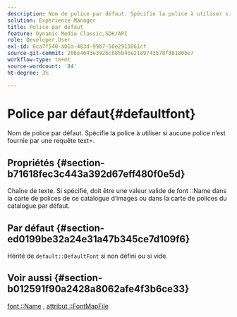 ```yaml
---
description: Nom de police par défaut. Spécifie la police à utiliser si aucune police n’est fournie par une requête text=.
solution: Experience Manager
title: Police par défaut
feature: Dynamic Media Classic,SDK/API
role: Developer,User
exl-id: 6ca7f540-a01a-483d-99b7-50e2915861cf
source-git-commit: 206e4643e3926cb85b4be2189743578f88180be7
workflow-type: tm+mt
source-wordcount: '84'
ht-degree: 3%

---
```


# Police par défaut{#defaultfont}

Nom de police par défaut. Spécifie la police à utiliser si aucune police n’est fournie par une requête text=.

## Propriétés {#section-b71618fec3c443a392d67eff480f0e5d}

Chaîne de texte. Si spécifié, doit être une valeur valide de font ::Name dans la carte de polices de ce catalogue d’images ou dans la carte de polices du catalogue par défaut.

## Par défaut {#section-ed0199be32a24e31a47b345ce7d109f6}

Hérité de `default::DefaultFont` si non défini ou si vide.

## Voir aussi {#section-b012591f90a2428a8062afe4f3b6ce33}

[font ::Name](../../../../../is-api/image-catalog/image-serving-api-ref/c-image-catalog-reference/c-font-map-reference/r-name-font.md#reference-c55889877dc54aabb60734dcde86ee76) , [attribut ::FontMapFile](../../../../../is-api/image-catalog/image-serving-api-ref/c-image-catalog-reference/c-attributes-reference/r-fontmapfile.md#reference-22e077d4595b45b6a6e549b8499ecb76)
